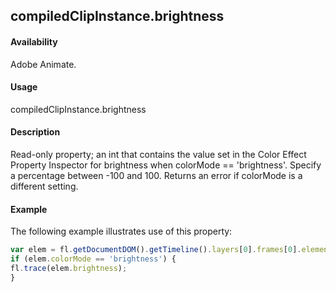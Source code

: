 ## compiledClipInstance.brightness

#### Availability

Adobe Animate.

#### Usage

compiledClipInstance.brightness

#### Description

Read-only property; an int that contains the value set in the Color Effect Property Inspector for brightness when colorMode == 'brightness'. Specify a percentage between -100 and 100. Returns an error if colorMode is a different setting.

#### Example

The following example illustrates use of this property:
```javascript
var elem = fl.getDocumentDOM().getTimeline().layers[0].frames[0].elements[0];
if (elem.colorMode == 'brightness') {
fl.trace(elem.brightness);
}
```